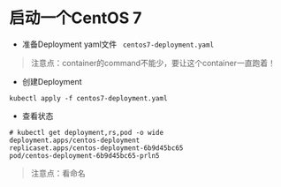 # 启动一个CentOS 7 

- 准备Deployment yaml文件
``` centos7-deployment.yaml```
> 注意点：container的command不能少，要让这个container一直跑着！

- 创建Deployment
```
kubectl apply -f centos7-deployment.yaml
```

- 查看状态
```
# kubectl get deployment,rs,pod -o wide
deployment.apps/centos-deployment
replicaset.apps/centos-deployment-6b9d45bc65
pod/centos-deployment-6b9d45bc65-prln5
```
> 注意点：看命名
